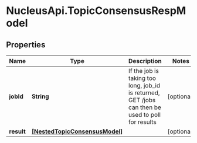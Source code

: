 # NucleusApi.TopicConsensusRespModel

## Properties
Name | Type | Description | Notes
------------ | ------------- | ------------- | -------------
**jobId** | **String** | If the job is taking too long, job_id is returned, GET /jobs can then be used to poll for results | [optional] 
**result** | [**[NestedTopicConsensusModel]**](NestedTopicConsensusModel.md) |  | [optional] 


